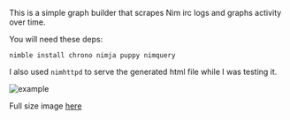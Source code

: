 
This is a simple graph builder that scrapes Nim irc logs and graphs activity over time.

You will need these deps:

```
nimble install chrono nimja puppy nimquery
```

I also used `nimhttpd` to serve the generated html file while I was testing it.

![example](https://i.postimg.cc/Y9yq9Fdh/Screenshot-2022-04-26-at-18-54-36-Screenshot.png)

Full size image [here](https://postimg.cc/LYLMQJKp)
